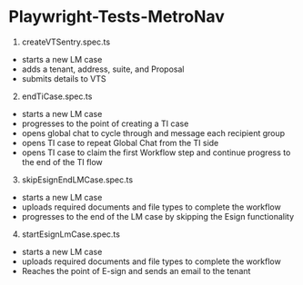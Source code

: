 # Playwright-Tests-MetroNav


1. createVTSentry.spec.ts
  - starts a new LM case
  - adds a tenant, address, suite, and Proposal
  - submits details to VTS
2. endTiCase.spec.ts
  - starts a new LM case
  - progresses to the point of creating a TI case
  - opens global chat to cycle through and message each recipient group
  - opens TI case to repeat Global Chat from the TI side
  - opens TI case to claim the first Workflow step and continue progress to the end of the TI flow
3. skipEsignEndLMCase.spec.ts
  - starts a new LM case
  - uploads required documents and file types to complete the workflow
  - progresses to the end of the LM case by skipping the Esign functionality
4. startEsignLmCase.spec.ts
  - starts a new LM case
  - uploads required documents and file types to complete the workflow
  - Reaches the point of E-sign and sends an email to the tenant

